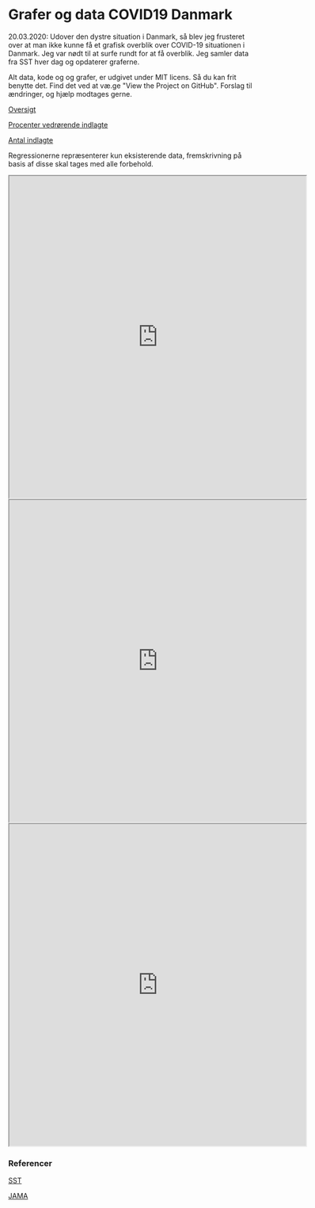 # Grafer og data COVID19 Danmark


20.03.2020:
Udover den dystre situation i Danmark, så blev jeg frusteret over at man ikke kunne få et grafisk overblik over COVID-19 situationen i Danmark. Jeg var nødt til at surfe rundt for at få overblik. Jeg samler data fra SST hver dag og opdaterer graferne.

Alt data, kode og og grafer, er udgivet under MIT licens. Så du kan frit benytte det. Find det ved at væ.ge "View the Project on GitHub". Forslag til ændringer, og hjælp modtages gerne.  


<a href = "https://bigb8.github.io/coviddanmark/lib/stacked.html" target="_blank">Oversigt</a>

<a href = "https://bigb8.github.io/coviddanmark/lib/percent.html" target="_blank">Procenter vedrørende indlagte</a>

<a href = "https://bigb8.github.io/coviddanmark/lib/hosp.html" target="_blank">Antal indlagte</a>

Regressionerne repræsenterer kun eksisterende data, fremskrivning på basis af disse skal tages med alle forbehold.



<iframe src ="https://bigb8.github.io/coviddanmark/lib/stacked.html" height="650" width="600"></iframe>


<iframe src ="https://bigb8.github.io/coviddanmark/lib/resp.html" height="650" width="600"></iframe>

<iframe src ="https://bigb8.github.io/coviddanmark/lib/hosp.html" height="650" width="600"></iframe>



### Referencer
<a href = "https://www.sst.dk/da/Viden/Smitsomme-sygdomme/Smitsomme-sygdomme-A-AA/Coronavirus/Spoergsmaal-og-svar" target="_blank">SST</a>

<a href = "https://doi.org/10.1001/jama.2020.4031" target="_blank">JAMA</a>
